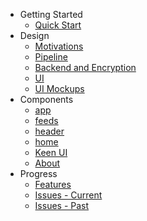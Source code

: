 * Getting Started
	* [Quick Start](/)
* Design
	* [Motivations](./design/motivation.md)
	* [Pipeline](./design/pipeline.md)
	* [Backend and Encryption](./design/backend.md)
	* [UI](./design/ui-deploy.md)
    * [UI Mockups](./design/ui-mocks.md)
* Components
    * [app](./components/app.md)
	* [feeds](./components/feeds.md)
    * [header](./components/header.md)
    * [home](./components/home.md)
    * [Keen UI](./components/keen.md)
    * [About](./components/components.md)
* Progress
	* [Features](features.md)
    * [Issues - Current](issues_current.md)
    * [Issues - Past](issues_past.md)
	
	
